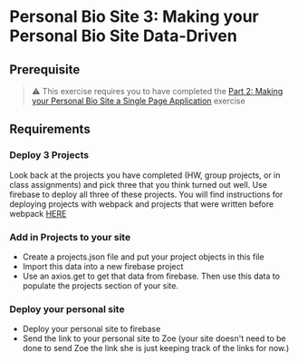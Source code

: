 # Personal Bio Site 3: Making your Personal Bio Site Data-Driven

## Prerequisite

> :warning: This exercise requires you to have completed the [Part 2: Making your Personal Bio Site a Single Page Application](./personal-bio-site-02.md) exercise

## Requirements

### Deploy 3 Projects
Look back at the projects you have completed (HW, group projects, or in class assignments) and pick three that you think turned out well.  Use firebase to deploy all three of these projects.  You will find instructions for deploying projects with webpack and projects that were written before webpack [HERE](https://github.com/nss-nightclass-projects/Night-Class-Resources/blob/master/book-3-data-driven-applications/chapters/firebase-deploy.md)

### Add in Projects to your site
- Create a projects.json file and put your project objects in this file
- Import this data into a new firebase project
- Use an axios.get to get that data from firebase.  Then use this data to populate the projects section of your site.

### Deploy your personal site
- Deploy your personal site to firebase
- Send the link to your personal site to Zoe (your site doesn't need to be done to send Zoe the link she is just keeping track of the links for now.)